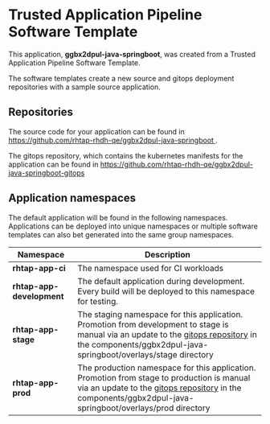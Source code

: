 # Trusted Application Pipeline Software Template

This application, **ggbx2dpul-java-springboot**, was created from a Trusted Application Pipeline Software Template.

The software templates create a new source and gitops deployment repositories with a sample source application. 

## Repositories

The source code for your application can be found in [https://github.com/rhtap-rhdh-qe/ggbx2dpul-java-springboot ](https://github.com/rhtap-rhdh-qe/ggbx2dpul-java-springboot ).
 
The gitops repository, which contains the kubernetes manifests for the application can be found in 
[https://github.com/rhtap-rhdh-qe/ggbx2dpul-java-springboot-gitops ](https://github.com/rhtap-rhdh-qe/ggbx2dpul-java-springboot-gitops ) 

## Application namespaces 

The default application will be found in the following namespaces. Applications can be deployed into unique namespaces or multiple software templates can also bet generated into the same group namespaces.  

|  Namespace   |  Description   |  
| -------- | -------- |
| **rhtap-app-ci** | The namespace used for CI workloads |
| **rhtap-app-development** | The default application during development. Every build will be deployed to this namespace for testing. |
| **rhtap-app-stage** | The staging namespace for this application. Promotion from development to stage is manual via an update to the [gitops repository](https://github.com/rhtap-rhdh-qe/ggbx2dpul-java-springboot-gitops ) in the components/ggbx2dpul-java-springboot/overlays/stage directory |
| **rhtap-app-prod** | The production namespace for this application. Promotion from stage to production is manual via an update to the [gitops repository](https://github.com/rhtap-rhdh-qe/ggbx2dpul-java-springboot-gitops ) in the components/ggbx2dpul-java-springboot/overlays/prod directory |